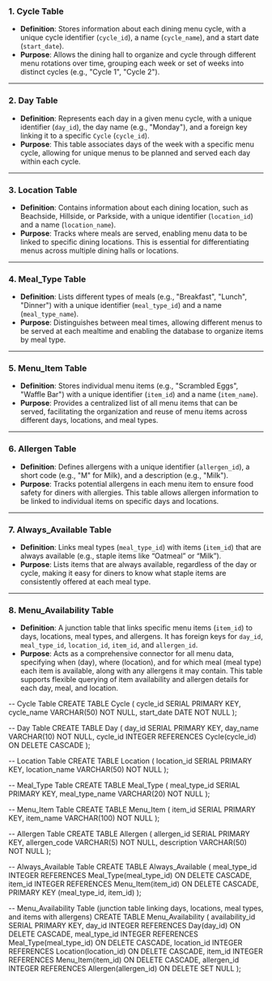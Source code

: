 ### 1. **Cycle Table**

- **Definition**: Stores information about each dining menu cycle, with a unique cycle identifier (`cycle_id`), a name (`cycle_name`), and a start date (`start_date`).
- **Purpose**: Allows the dining hall to organize and cycle through different menu rotations over time, grouping each week or set of weeks into distinct cycles (e.g., "Cycle 1", "Cycle 2").

---

### 2. **Day Table**

- **Definition**: Represents each day in a given menu cycle, with a unique identifier (`day_id`), the day name (e.g., "Monday"), and a foreign key linking it to a specific `Cycle` (`cycle_id`).
- **Purpose**: This table associates days of the week with a specific menu cycle, allowing for unique menus to be planned and served each day within each cycle.

---

### 3. **Location Table**

- **Definition**: Contains information about each dining location, such as Beachside, Hillside, or Parkside, with a unique identifier (`location_id`) and a name (`location_name`).
- **Purpose**: Tracks where meals are served, enabling menu data to be linked to specific dining locations. This is essential for differentiating menus across multiple dining halls or locations.

---

### 4. **Meal_Type Table**

- **Definition**: Lists different types of meals (e.g., "Breakfast", "Lunch", "Dinner") with a unique identifier (`meal_type_id`) and a name (`meal_type_name`).
- **Purpose**: Distinguishes between meal times, allowing different menus to be served at each mealtime and enabling the database to organize items by meal type.

---

### 5. **Menu_Item Table**

- **Definition**: Stores individual menu items (e.g., "Scrambled Eggs", "Waffle Bar") with a unique identifier (`item_id`) and a name (`item_name`).
- **Purpose**: Provides a centralized list of all menu items that can be served, facilitating the organization and reuse of menu items across different days, locations, and meal types.

---

### 6. **Allergen Table**

- **Definition**: Defines allergens with a unique identifier (`allergen_id`), a short code (e.g., "M" for Milk), and a description (e.g., "Milk").
- **Purpose**: Tracks potential allergens in each menu item to ensure food safety for diners with allergies. This table allows allergen information to be linked to individual items on specific days and locations.

---

### 7. **Always_Available Table**

- **Definition**: Links meal types (`meal_type_id`) with items (`item_id`) that are always available (e.g., staple items like “Oatmeal” or “Milk”).
- **Purpose**: Lists items that are always available, regardless of the day or cycle, making it easy for diners to know what staple items are consistently offered at each meal type.

---

### 8. **Menu_Availability Table**

- **Definition**: A junction table that links specific menu items (`item_id`) to days, locations, meal types, and allergens. It has foreign keys for `day_id`, `meal_type_id`, `location_id`, `item_id`, and `allergen_id`.
- **Purpose**: Acts as a comprehensive connector for all menu data, specifying when (day), where (location), and for which meal (meal type) each item is available, along with any allergens it may contain. This table supports flexible querying of item availability and allergen details for each day, meal, and location.

-- Cycle Table
CREATE TABLE Cycle (
cycle_id SERIAL PRIMARY KEY,
cycle_name VARCHAR(50) NOT NULL,
start_date DATE NOT NULL
);

-- Day Table
CREATE TABLE Day (
day_id SERIAL PRIMARY KEY,
day_name VARCHAR(10) NOT NULL,
cycle_id INTEGER REFERENCES Cycle(cycle_id) ON DELETE CASCADE
);

-- Location Table
CREATE TABLE Location (
location_id SERIAL PRIMARY KEY,
location_name VARCHAR(50) NOT NULL
);

-- Meal_Type Table
CREATE TABLE Meal_Type (
meal_type_id SERIAL PRIMARY KEY,
meal_type_name VARCHAR(20) NOT NULL
);

-- Menu_Item Table
CREATE TABLE Menu_Item (
item_id SERIAL PRIMARY KEY,
item_name VARCHAR(100) NOT NULL
);

-- Allergen Table
CREATE TABLE Allergen (
allergen_id SERIAL PRIMARY KEY,
allergen_code VARCHAR(5) NOT NULL,
description VARCHAR(50) NOT NULL
);

-- Always_Available Table
CREATE TABLE Always_Available (
meal_type_id INTEGER REFERENCES Meal_Type(meal_type_id) ON DELETE CASCADE,
item_id INTEGER REFERENCES Menu_Item(item_id) ON DELETE CASCADE,
PRIMARY KEY (meal_type_id, item_id)
);

-- Menu_Availability Table (junction table linking days, locations, meal types, and items with allergens)
CREATE TABLE Menu_Availability (
availability_id SERIAL PRIMARY KEY,
day_id INTEGER REFERENCES Day(day_id) ON DELETE CASCADE,
meal_type_id INTEGER REFERENCES Meal_Type(meal_type_id) ON DELETE CASCADE,
location_id INTEGER REFERENCES Location(location_id) ON DELETE CASCADE,
item_id INTEGER REFERENCES Menu_Item(item_id) ON DELETE CASCADE,
allergen_id INTEGER REFERENCES Allergen(allergen_id) ON DELETE SET NULL
);
